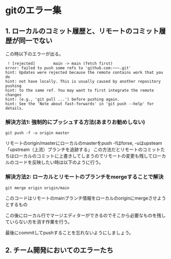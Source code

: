 # gitのエラー集
## 1. ローカルのコミット履歴と、リモートのコミット履歴が同一でない
この時以下のエラーが出る。
```
 ! [rejected]        main -> main (fetch first)
error: failed to push some refs to 'github.com:~~~.git'
hint: Updates were rejected because the remote contains work that you do
hint: not have locally. This is usually caused by another repository pushing
hint: to the same ref. You may want to first integrate the remote changes
hint: (e.g., 'git pull ...') before pushing again.
hint: See the 'Note about fast-forwards' in 'git push --help' for details.

```

### 解決方法1: 強制的にプッシュする方法(あまりお勧めしない)
```
git push -f -u origin master
```
リモートのorigin/masterにローカルのmasterをpush -fはforse, -uはupsteam「upstream（上流）ブランチを追跡する」
この方法だとリモートのコミットたちはローカルのコミットに上書きしてしまうのでリモートの変更も残してローカルのコードを反映したい時は以下のように行う。

### 解決方法2: ローカルとリモートのブランチをmergeすることで解決
```
git merge origin origin/main
```
このコードはリモートのmainブランチ情報をローカルのoriginにmergeさせようとするもの


この後にローカル行でマージエディターができるのでそこから必要なものを残していらない方を消す作業を行う。

最後にcommitしてpushすることを忘れないようにしましょう。

## 2. チーム開発においてのエラーたち
